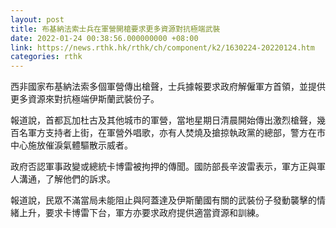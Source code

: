 ```yaml
---
layout: post
title: 布基納法索士兵在軍營開槍要求更多資源對抗極端武裝
date: 2022-01-24 00:38:56.000000000 +08:00
link: https://news.rthk.hk/rthk/ch/component/k2/1630224-20220124.htm
categories: rthk
---
```


西非國家布基納法索多個軍營傳出槍聲，士兵據報要求政府解僱軍方首領，並提供更多資源來對抗極端伊斯蘭武裝份子。

報道說，首都瓦加杜古及其他城市的軍營，當地星期日清晨開始傳出激烈槍聲，幾百名軍方支持者上街，在軍營外唱歌，亦有人焚燒及搶掠執政黨的總部，警方在市中心施放催淚氣體驅散示威者。

政府否認軍事政變或總統卡博雷被拘押的傳聞。國防部長辛波雷表示，軍方正與軍人溝通，了解他們的訴求。

報道說，民眾不滿當局未能阻止與阿蓋達及伊斯蘭國有關的武裝份子發動襲擊的情緒上升，要求卡博雷下台，軍方亦要求政府提供適當資源和訓練。
